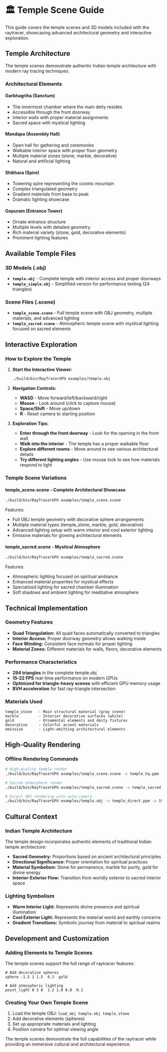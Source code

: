 # 🏛️ Temple Scene Guide

This guide covers the temple scenes and 3D models included with the raytracer, showcasing advanced architectural geometry and interactive exploration.

## Temple Architecture

The temple scenes demonstrate authentic Indian temple architecture with modern ray tracing techniques.

### Architectural Elements

#### **Garbhagriha (Sanctum)**
- The innermost chamber where the main deity resides
- Accessible through the front doorway
- Interior walls with proper material assignments
- Sacred space with mystical lighting

#### **Mandapa (Assembly Hall)**
- Open hall for gathering and ceremonies
- Walkable interior space with proper floor geometry
- Multiple material zones (stone, marble, decorative)
- Natural and artificial lighting

#### **Shikhara (Spire)**
- Towering spire representing the cosmic mountain
- Complex triangulated geometry
- Gradient materials from base to peak
- Dramatic lighting showcase

#### **Gopuram (Entrance Tower)**
- Ornate entrance structure
- Multiple levels with detailed geometry
- Rich material variety (stone, gold, decorative elements)
- Prominent lighting features

## Available Temple Files

### 3D Models (.obj)
- **`temple.obj`** - Complete temple with interior access and proper doorways
- **`temple_simple.obj`** - Simplified version for performance testing (24 triangles)

### Scene Files (.scene)
- **`temple_scene.scene`** - Full temple scene with OBJ geometry, multiple materials, and advanced lighting
- **`temple_sacred.scene`** - Atmospheric temple scene with mystical lighting focused on sacred elements

## Interactive Exploration

### How to Explore the Temple

1. **Start the Interactive Viewer:**
   ```bash
   ./build/bin/RayTracerGPU examples/temple.obj
   ```

2. **Navigation Controls:**
   - **WASD** - Move forward/left/backward/right
   - **Mouse** - Look around (click to capture mouse)
   - **Space/Shift** - Move up/down
   - **R** - Reset camera to starting position

3. **Exploration Tips:**
   - **Enter through the front doorway** - Look for the opening in the front wall
   - **Walk into the interior** - The temple has a proper walkable floor
   - **Explore different rooms** - Move around to see various architectural details
   - **Try different lighting angles** - Use mouse look to see how materials respond to light

### Temple Scene Variations

#### **temple_scene.scene** - Complete Architectural Showcase
```bash
./build/bin/RayTracerGPU examples/temple_scene.scene
```
Features:
- Full OBJ temple geometry with decorative sphere arrangements
- Multiple material types (temple_stone, marble, gold, decorative)
- Advanced lighting setup with warm interior and cool exterior lighting
- Emissive materials for glowing architectural elements

#### **temple_sacred.scene** - Mystical Atmosphere
```bash
./build/bin/RayTracerGPU examples/temple_sacred.scene
```
Features:
- Atmospheric lighting focused on spiritual ambiance
- Enhanced material properties for mystical effects
- Specialized lighting for sacred chamber illumination
- Soft shadows and ambient lighting for meditative atmosphere

## Technical Implementation

### Geometry Features
- **Quad Triangulation:** All quad faces automatically converted to triangles
- **Interior Access:** Proper doorway geometry allows walking inside
- **Face Winding:** Consistent face normals for proper lighting
- **Material Zones:** Different materials for walls, floors, decorative elements

### Performance Characteristics
- **294 triangles** in the complete temple.obj
- **15-22 FPS** real-time performance on modern GPUs
- **Optimized for triangle-heavy scenes** with efficient GPU memory usage
- **BVH acceleration** for fast ray-triangle intersection

### Materials Used
```
temple_stone   - Main structural material (gray stone)
marble         - Interior decorative surfaces (white)
gold           - Ornamental elements and deity fixtures
decorative     - Colorful accent materials
emissive       - Light-emitting architectural elements
```

## High-Quality Rendering

### Offline Rendering Commands
```bash
# High-quality temple render
./build/bin/RayTracerGPU examples/temple_scene.scene -o temple_hq.ppm -w 1920 -h 1080 -s 32

# Sacred atmosphere render
./build/bin/RayTracerGPU examples/temple_sacred.scene -o temple_sacred.ppm -w 1600 -h 1200 -s 16

# Direct OBJ rendering with auto-camera
./build/bin/RayTracerGPU examples/temple.obj -o temple_direct.ppm -w 1920 -h 1080 -s 24
```

## Cultural Context

### Indian Temple Architecture
The temple design incorporates authentic elements of traditional Indian temple architecture:

- **Sacred Geometry:** Proportions based on ancient architectural principles
- **Directional Significance:** Proper orientation for spiritual practices
- **Material Symbolism:** Stone for permanence, marble for purity, gold for divine energy
- **Interior-Exterior Flow:** Transition from worldly exterior to sacred interior space

### Lighting Symbolism
- **Warm Interior Light:** Represents divine presence and spiritual illumination
- **Cool Exterior Light:** Represents the material world and earthly concerns
- **Gradient Transitions:** Symbolic journey from material to spiritual realms

## Development and Customization

### Adding Elements to Temple Scenes
The temple scenes support the full range of raytracer features:

```
# Add decorative spheres
sphere -1.5 1 1.5  0.3  gold

# Add atmospheric lighting
point_light 0 3 0  1.2 1.0 0.8  0.1
```

### Creating Your Own Temple Scene
1. Load the temple OBJ: `load_obj temple.obj temple_stone`
2. Add decorative elements (spheres)
3. Set up appropriate materials and lighting
4. Position camera for optimal viewing angle

The temple scenes demonstrate the full capabilities of the raytracer while providing an immersive cultural and architectural experience.
